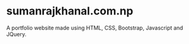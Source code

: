<h1> sumanrajkhanal.com.np </h1>
<p>A portfolio website made using HTML, CSS, Bootstrap, Javascript and JQuery.</p>
